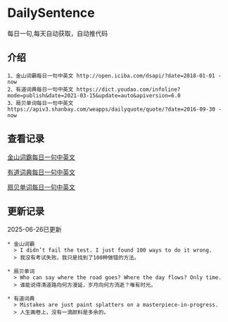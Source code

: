# DailySentence

每日一句,每天自动获取，自动推代码

## 介绍

```
1、金山词霸每日一句中英文 http://open.iciba.com/dsapi/?date=2018-01-01 - now
2、有道词典每日一句中英文 https://dict.youdao.com/infoline?mode=publish&date=2021-03-15&update=auto&apiversion=6.0
3、扇贝单词每日一句中英文 https://apiv3.shanbay.com/weapps/dailyquote/quote/?date=2016-09-30 - now
```

## 查看记录

[金山词霸每日一句中英文](./data/iciba/)

[有道词典每日一句中英文](./data/youdao/)

[扇贝单词每日一句中英文](./data/shanbay/)

## 更新记录
2025-06-26已更新 
```
* 金山词霸
  > I didn’t fail the test. I just found 100 ways to do it wrong.
  > 我没有考试失败。我只是找到了100种做错的方法。

* 扇贝单词
  > Who can say where the road goes? Where the day flows? Only time.
  > 谁能说得清道路向何方漫延，岁月向何方流逝？唯有时光。

* 有道词典
  > Mistakes are just paint splatters on a masterpiece-in-progress.
  > 人生画卷上，没有一滴颜料是多余的。

```

